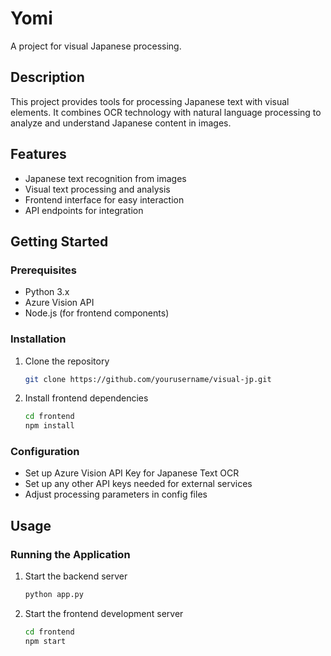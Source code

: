 # Yomi

A project for visual Japanese processing.

## Description

This project provides tools for processing Japanese text with visual elements. It combines OCR technology with natural language processing to analyze and understand Japanese content in images.

## Features

- Japanese text recognition from images
- Visual text processing and analysis
- Frontend interface for easy interaction
- API endpoints for integration

## Getting Started

### Prerequisites

- Python 3.x
- Azure Vision API
- Node.js (for frontend components)

### Installation

1. Clone the repository
   ```bash
   git clone https://github.com/yourusername/visual-jp.git
   ```
2. Install frontend dependencies
   ```bash
   cd frontend
   npm install
   ```
### Configuration
- Set up Azure Vision API Key for Japanese Text OCR
- Set up any other API keys needed for external services
- Adjust processing parameters in config files

## Usage

### Running the Application

1. Start the backend server
   ```bash
   python app.py
   ```
2. Start the frontend development server
   ```bash
   cd frontend
   npm start
   ```